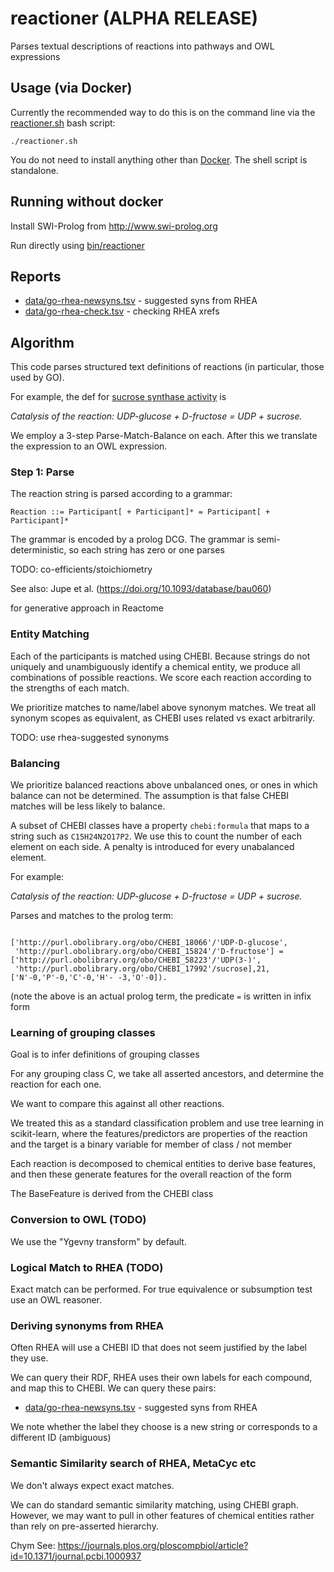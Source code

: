 # reactioner (ALPHA RELEASE)

Parses textual descriptions of reactions into pathways and OWL expressions

## Usage (via Docker)

Currently the recommended way to do this is on the command line via the [reactioner.sh](reactioner.sh) bash script:

```
./reactioner.sh 
```

You do not need to install anything other than [Docker](http://docker.com/get-docker). The shell script is standalone.


## Running without docker

Install SWI-Prolog from http://www.swi-prolog.org

Run directly using [bin/reactioner](bin/reactioner)

## Reports

 * [data/go-rhea-newsyns.tsv](data/go-rhea-newsyns.tsv) - suggested syns from RHEA
 * [data/go-rhea-check.tsv](data/go-rhea-check.tsv) - checking RHEA xrefs

## Algorithm

This code parses structured text definitions of reactions (in particular, those used by GO).

For example, the def for [sucrose synthase activity](http://purl.obolibrary.org/obo/GO_0016157) is

_Catalysis of the reaction: UDP-glucose + D-fructose = UDP + sucrose._

We employ a 3-step Parse-Match-Balance on each. After this we translate the expression to an OWL expression.

### Step 1: Parse

The reaction string is parsed according to a grammar:

```
Reaction ::= Participant[ + Participant]* = Participant[ + Participant]*
```

The grammar is encoded by a prolog DCG. The grammar is semi-deterministic, so each string has zero or one parses

TODO: co-efficients/stoichiometry

See also:
Jupe et al. (https://doi.org/10.1093/database/bau060)

for generative approach in Reactome

### Entity Matching

Each of the participants is matched using CHEBI. Because strings do
not uniquely and unambiguously identify a chemical entity, we produce
all combinations of possible reactions. We score each reaction
according to the strengths of each match.

We prioritize matches to name/label above synonym matches. We treat
all synonym scopes as equivalent, as CHEBI uses related vs exact
arbitrarily.

TODO: use rhea-suggested synonyms

### Balancing

We prioritize balanced reactions above unbalanced ones, or ones in
which balance can not be determined. The assumption is that false
CHEBI matches will be less likely to balance.

A subset of CHEBI classes have a property `chebi:formula` that maps to
a string such as `C15H24N2O17P2`. We use this to count the number of
each element on each side. A penalty is introduced for every
unabalanced element.

For example:

_Catalysis of the reaction: UDP-glucose + D-fructose = UDP + sucrose._

Parses and matches to the prolog term:

```

['http://purl.obolibrary.org/obo/CHEBI_18066'/'UDP-D-glucose',
 'http://purl.obolibrary.org/obo/CHEBI_15824'/'D-fructose'] =
['http://purl.obolibrary.org/obo/CHEBI_58223'/'UDP(3-)',
 'http://purl.obolibrary.org/obo/CHEBI_17992'/sucrose],21,['N'-0,'P'-0,'C'-0,'H'- -3,'O'-0]).
```

(note the above is an actual prolog term, the predicate `=` is written in infix form

### Learning of grouping classes

Goal is to infer definitions of grouping classes

For any grouping class C, we take all asserted ancestors, and determine the reaction for each one.

We want to compare this against all other reactions.

We treated this as a standard classification problem and use tree
learning in scikit-learn, where the features/predictors are properties
of the reaction and the target is a binary variable for member of
class / not member

Each reaction is decomposed to chemical entities to derive base
features, and then these generate features for the overall reaction of
the form

<SIDE>_<NUMBER>_<BaseFeature>

The BaseFeature is derived from the CHEBI class

### Conversion to OWL (TODO)

We use the "Ygevny transform" by default.

### Logical Match to RHEA (TODO)

Exact match can be performed. For true equivalence or subsumption test use an OWL reasoner.

### Deriving synonyms from RHEA

Often RHEA will use a CHEBI ID that does not seem justified by the label they use.

We can query their RDF, RHEA uses their own labels for each compound,
and map this to CHEBI. We can query these pairs:

 * [data/go-rhea-newsyns.tsv](data/go-rhea-newsyns.tsv) - suggested syns from RHEA

We note whether the label they choose is a new string or corresponds to a different ID (ambiguous)

### Semantic Similarity search of RHEA, MetaCyc etc

We don't always expect exact matches.

We can do standard semantic similarity matching, using CHEBI
graph. However, we may want to pull in other features of chemical
entities rather than rely on pre-asserted hierarchy.

Chym See:
https://journals.plos.org/ploscompbiol/article?id=10.1371/journal.pcbi.1000937
